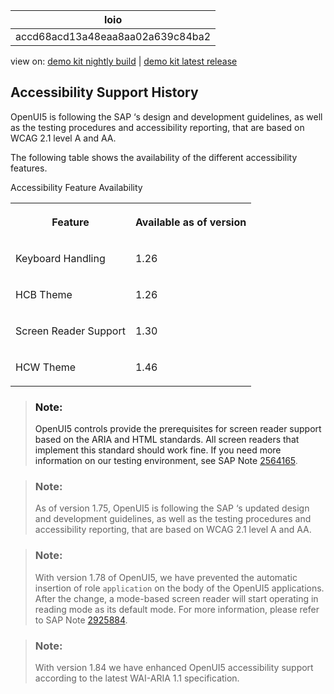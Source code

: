 <!-- loioaccd68acd13a48eaa8aa02a639c84ba2 -->

| loio |
| -----|
| accd68acd13a48eaa8aa02a639c84ba2 |

<div id="loio">

view on: [demo kit nightly build](https://openui5nightly.hana.ondemand.com/#/topic/accd68acd13a48eaa8aa02a639c84ba2) | [demo kit latest release](https://openui5.hana.ondemand.com/#/topic/accd68acd13a48eaa8aa02a639c84ba2)</div>

## Accessibility Support History

OpenUI5 is following the SAP ‘s design and development guidelines, as well as the testing procedures and accessibility reporting, that are based on WCAG 2.1 level A and AA.

The following table shows the availability of the different accessibility features.

<a name="loioaccd68acd13a48eaa8aa02a639c84ba2__table_idr_xwc_wbb"/>Accessibility Feature Availability


<table>
<tr>
<th valign="top">

Feature



</th>
<th valign="top">

Available as of version



</th>
</tr>
<tr>
<td valign="top">

Keyboard Handling



</td>
<td valign="top">

1.26



</td>
</tr>
<tr>
<td valign="top">

HCB Theme



</td>
<td valign="top">

1.26



</td>
</tr>
<tr>
<td valign="top">

Screen Reader Support



</td>
<td valign="top">

1.30



</td>
</tr>
<tr>
<td valign="top">

HCW Theme



</td>
<td valign="top">

1.46



</td>
</tr>
</table>

> ### Note:  
> OpenUI5 controls provide the prerequisites for screen reader support based on the ARIA and HTML standards. All screen readers that implement this standard should work fine. If you need more information on our testing environment, see SAP Note [2564165](https://launchpad.support.sap.com/#/notes/2564165).

> ### Note:  
> As of version 1.75, OpenUI5 is following the SAP ‘s updated design and development guidelines, as well as the testing procedures and accessibility reporting, that are based on WCAG 2.1 level A and AA.

> ### Note:  
> With version 1.78 of OpenUI5, we have prevented the automatic insertion of role `application` on the body of the OpenUI5 applications. After the change, a mode-based screen reader will start operating in reading mode as its default mode. For more information, please refer to SAP Note [2925884](https://launchpad.support.sap.com/#/notes/2925884).

> ### Note:  
> With version 1.84 we have enhanced OpenUI5 accessibility support according to the latest WAI-ARIA 1.1 specification.

